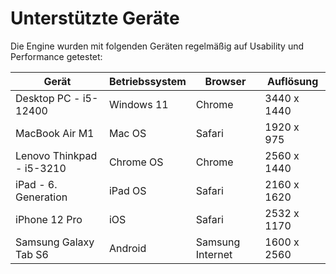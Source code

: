 # Unterstützte Geräte 

Die Engine wurden mit folgenden Geräten regelmäßig auf Usability und Performance getestet:

| Gerät                     | Betriebssystem | Browser          | Auflösung   |
|---------------------------|----------------|------------------|-------------|
| Desktop PC - i5-12400     | Windows 11     | Chrome           | 3440 x 1440 |
| MacBook Air M1            | Mac OS         | Safari           | 1920 x 975  |
| Lenovo Thinkpad - i5-3210 | Chrome OS      | Chrome           | 2560 x 1440 |
| iPad - 6. Generation      | iPad OS        | Safari           | 2160 x 1620 |
| iPhone 12 Pro             | iOS            | Safari           | 2532 x 1170 |
| Samsung Galaxy Tab S6     | Android        | Samsung Internet | 1600 x 2560 |
